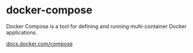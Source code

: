 # docker-compose

Docker Compose is a tool for defining and running multi-container Docker applications.

[docs.docker.com/compose](https://docs.docker.com/compose/)
